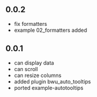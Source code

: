 ## 0.0.2

* fix formatters
* example 02_formatters added 

## 0.0.1

* can display data
* can scroll
* can resize columns
* added plugin bwu_auto_tooltips
* ported example-autotooltips
